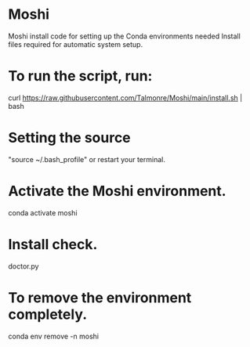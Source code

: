 # Moshi
Moshi install code for setting up the Conda environments needed
Install files required for automatic system setup. 

# To run the script, run:
curl https://raw.githubusercontent.com/Talmonre/Moshi/main/install.sh | bash

# Setting the source
"source ~/.bash_profile" or restart your terminal. 

# Activate the Moshi environment.
conda activate moshi

# Install check.
doctor.py

# To remove the environment completely.
conda env remove -n moshi
